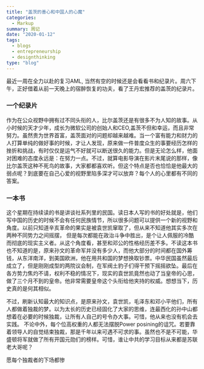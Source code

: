 ```yaml
---
title: "盖茨的善心和中国人的心魔"
categories:
  - Markup
summary: 周记
date: "2020-01-12"
tags:
  - blogs
  - entrepreneurship
  - designthinking
type: "blog"
---
```



最近一周在全力以赴的复习AML, 当然有空的时候还是会看看书和纪录片。周六下午，正好借着从前一天晚上的宿醉恢复的功夫，看了王丹宏推荐的盖茨的纪录片。

### 一个纪录片

作为在公众视野中拥有过不同头衔的人，比尔盖茨还是有很多不为人知的故事。从小时候的天才少年，成长为微软公司的创始人和CEO,盖茨不但和幸运，而且非常努力。虽然贵为世界首富，盖茨面对的问题却越来越难。当一个富有能力和财力的人打算单纯的做好事的时候，才让人发现，原来做一件普度众生的事要经历怎样的挫折和挑战，有时仅仅是运气不好就可以断送很久的能力。但是无论怎么样，他面对困难的态度永远是：在努力一点。不过，就算电影导演在影片末尾说的那样，像比尔盖茨这种不死鸟的故事，大家都都喜欢听。但这个特点是否也恰恰是他最大的弱点呢？到底要在自己心爱的视野里陷多深才可以放弃？每个人的心里都有不同的答案。

### 一本书

这个星期在持续读的书是讲谈社系列里的民国。读日本人写的书的好处就是，他们写中国的历史的时候不会有任何民族情节，所以很多问题可以提供一个新的视野和角度。以前只知道辛亥革命的果实是被袁世凯窜取了，但从来不知道他其实多次在两种不同势力之间摇摆， 但是每次都能在政治斗争中胜出，是个让人佩服的冷酷而彻底的现实主义者。从这个角度看，甚至和邓公的性格经历差不多。不读这本书也不知道的是，原来孙文的革命军并没有多少人，而他大部分的时间都在国外筹钱，从东洋南洋，到美国欧洲，他在用共和国的梦想换取钞票。中华民国虽然最后成立了，但是刚刚成型的两院议会制，在军阀土豹子们得干预下摇摇欲坠。最后在各方势力焦灼不请，权利不稳的情况下，现实的袁世凯竟然也动了当皇帝的心思，做了三个月不到的皇帝。他非常需要皇帝这个头衔给他夹持的权威。想想当下，历史真的是何其相似。

不过，刷新认知最大的知识点，是原来孙文，袁世凯，毛泽东和邓小平他们，所有人都做着独裁的梦。以为太长的历史已经固化了大家的思维，连最西化的孙中山都想着在必要的时候独裁，让所有人自己的号令办大事。可惜，他从来也没有机会去实践。 不论中外，每个位高权重的人都无法摆脱Power posining的诅咒。若要靠着领导人的自觉结束独裁，那是千年以来可遇不可求的事。虽然也不是不可能，华盛顿将军就做了所有开国元勋们的榜样。可惜，谁让中共的学习目标从来都是苏联老大哥呢？

愿每个独裁者的下场都惨

